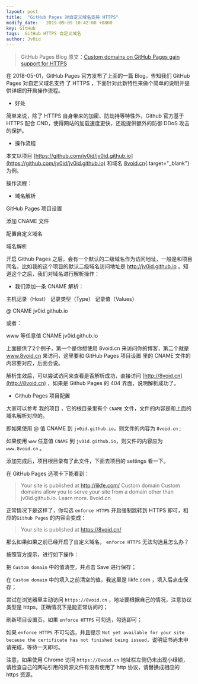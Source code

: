 ```yaml
---
layout: post
title:  "GitHub Pages 对自定义域名支持 HTTPS"
modify_date:   2019-09-09 10:42:00 +0800
key: GitHub
tags:  GitHub HTTPS 自定义域名
author: Jv0id
---
```




> GitHub Pages Blog 原文：[Custom domains on GitHub Pages gain support for HTTPS](https://github.blog/2018-05-01-github-pages-custom-domains-https/)

在 2018-05-01，GitHub Pages 官方发布了上面的一篇 Blog，告知我们 GitHub Pages 对自定义域名支持 了 HTTPS ，下面针对此新特性来做个简单的说明并提供详细的开启操作流程。

* 好处

简单来说，除了 HTTPS 自身带来的加密、防劫持等特性外，Github 官方基于 HTTPS 配合 CND，使得网站的加载速度更快，还能提供额外的防御 DDoS 攻击的保护。

* 操作流程

本文以项目 [https://github.com/jv0id/jv0id.github.io](https://github.com/jv0id/jv0id.github.io) 和域名 [8void.cn](https://8void.cn){:target="_blank"} 为例。

操作流程：

- 域名解析

GitHub Pages 项目设置

添加 CNAME 文件

配置自定义域名

域名解析

开启 Github Pages 之后，会有一个默认的二级域名作为访问地址，一般是和项目同名，比如我的这个项目的默认二级域名访问地址是 http://jv0id.github.io 。知道这个之后，我们对域名进行解析操作：

* 我们添加一条 CNAME 解析：

主机记录（Host）	记录类型（Type）	记录值（Values）

@	CNAME	jv0id.github.io

或者：

www 等任意值	CNAME	jv0id.github.io

上面提供了2个例子，第一个是你想使用 8void.cn 来访问你的博客，第二个就是 www.8void.cn 来访问，这里要和 GitHub Pages 项目设置 里的 CNAME 文件的内容要对应，后面会说。

解析生效后，可以尝试访问来查看是否解析成功，直接访问 [http://8void.cn](http://8void.cn) ，如果是 Github Pages 的 404 界面，说明解析成功了。

* Github Pages 项目配置

大家可以参考 我的项目 ，它的根目录里有个 `CNAME` 文件，文件的内容是和上面的域名解析对应的。

即如果使用 @ 值 CNAME 到 `jv0id.github.io`，则文件的内容为 `8void.cn` ;

如果使用 `www` 任意值 `CNAME` 到 `jv0id.github.io`，则文件的内容应为 `www.8void.cn` 。

添加完成后，项目根目录有了此文件，下面去项目的 settings 看一下。

在 GitHub Pages 选项卡下能看到：

> Your site is published at http://likfe.com/
Custom domain
Custom domains allow you to serve your site from a domain other than jv0id.github.io. Learn more.
8void.cn

正常情况下是这样了，你勾选 `enforce HTTPS` 开启强制跳转到 HTTPS 即可，相应的`Github Pages` 的内容会变成：

> Your site is published at https://8void.cn/

那么如果如果之前已经开启了自定义域名， `enforce HTTPS` 无法勾选且怎么办？

按照官方提示，进行如下操作：

把 `Custom domain` 中的值清空，并点击 Save 进行保存；

在 `Custom domain` 中的填入之前清空的值，我这里是 likfe.com ，填入后点击保存；

尝试在浏览器里主动访问 `https://8void.cn` ，地址要根据自己的情况，注意协议类型是 https，正确情况下是能正常访问的；

刷新项目设置页，如果 `enforce HTTPS` 可勾选，勾选即可；

如果 `enforce HTTPS` 不可勾选，并且提示 `Not yet available for your site because the certificate has not finished being issued`，说明证书尚未申请完成，等待一天即可。

注意，如果使用 Chrome 访问 `https://8void.cn` 地址栏左侧仍未出现小绿锁，请检查自己的网站引用的资源文件有没有使用了 http 协议，请替换成相应的 https 资源。

